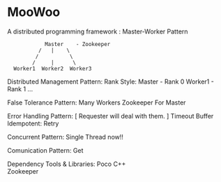 MooWoo
======

A distributed programming framework : Master-Worker Pattern


				Master    - Zookeeper
			  /   |    \
			 /          \
			/     |      \
	  Worker1  Worker2  Worker3

Distributed Management Pattern:
	Rank Style:
		Master 	- Rank 0
		Worker1 - Rank 1
		...

False Tolerance Pattern:
	Many Workers
	Zookeeper For Master

Error Handling Pattern: [ Requester will deal with them. ]
	Timeout
	Buffer
	Idempotent: Retry

Concurrent Pattern:
	Single Thread now!!

Comunication Pattern:
	Get



Dependency Tools & Libraries:
	Poco C++  
	Zookeeper



